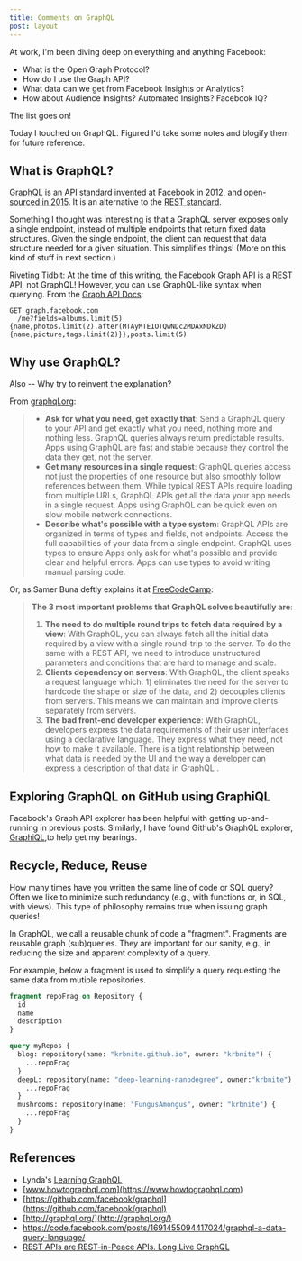 ```yaml
---
title: Comments on GraphQL
post: layout
---
```


At work, I'm been diving deep on everything and anything Facebook:
* What is the Open Graph Protocol?
* How do I use the Graph API?
* What data can we get from Facebook Insights or Analytics? 
* How about Audience Insights? Automated Insights? Facebook IQ?

The list goes on!

Today I touched on GraphQL.  Figured I'd take some notes and blogify them for future reference.

## What is GraphQL?
[GraphQL](https://github.com/facebook/graphql) is an API standard invented at Facebook in 2012, and 
[open-sourced in 2015](https://code.facebook.com/posts/1691455094417024/graphql-a-data-query-language/). It is
an alternative to the [REST standard](https://www.w3.org/2001/sw/wiki/REST).

Something I thought was interesting is that a GraphQL server exposes only a single endpoint, instead of
multiple endpoints that return fixed data structures. Given the single endpoint, the client can request
that data structure needed for a given situation. This simplifies things! (More on this kind of stuff
in next section.)

Riveting Tidbit: At the time of this writing, the Facebook Graph API is a REST API, not GraphQL!  However, 
you can use GraphQL-like syntax when querying.  From the [Graph API Docs](https://developers.facebook.com/docs/graph-api/using-graph-api):

```
GET graph.facebook.com
  /me?fields=albums.limit(5){name,photos.limit(2).after(MTAyMTE1OTQwNDc2MDAxNDkZD){name,picture,tags.limit(2)}},posts.limit(5)
```

## Why use GraphQL?
Also -- Why try to reinvent the explanation? 

From [graphql.org](http://graphql.org/):
> * **Ask for what you need, get exactly that**: Send a GraphQL query to your API and get exactly what you need, nothing more and nothing less. GraphQL queries always return predictable results. Apps using GraphQL are fast and stable because they control the data they get, not the server.
> * **Get many resources in a single request**: GraphQL queries access not just the properties of one resource but also smoothly follow references between them. While typical REST APIs require loading from multiple URLs, GraphQL APIs get all the data your app needs in a single request. Apps using GraphQL can be quick even on slow mobile network connections.
> * **Describe what's possible with a type system**: GraphQL APIs are organized in terms of types and fields, not endpoints. Access the full capabilities of your data from a single endpoint. GraphQL uses types to ensure Apps only ask for what's possible and provide clear and helpful errors. Apps can use types to avoid writing manual parsing code.

Or, as Samer Buna deftly explains it at [FreeCodeCamp](https://medium.freecodecamp.org/rest-apis-are-rest-in-peace-apis-long-live-graphql-d412e559d8e4):
> **The 3 most important problems that GraphQL solves beautifully are**:
> 1. **The need to do multiple round trips to fetch data required by a view**: With GraphQL, you can always fetch all the initial data required by a view with a single round-trip to the server. To do the same with a REST API, we need to introduce unstructured parameters and conditions that are hard to manage and scale.
> 2. **Clients dependency on servers**: With GraphQL, the client speaks a request language which: 1) eliminates the need for the server to hardcode the shape or size of the data, and 2) decouples clients from servers. This means we can maintain and improve clients separately from servers.
> 3. **The bad front-end developer experience**: With GraphQL, developers express the data requirements of their user interfaces using a declarative language. They express what they need, not how to make it available. There is a tight relationship between what data is needed by the UI and the way a developer can express a description of that data in GraphQL .



## Exploring GraphQL on GitHub using GraphiQL
Facebook's Graph API explorer has been helpful with getting up-and-running in previous posts.  Similarly,
I have found Github's GraphQL explorer, [GraphiQL](https://developer.github.com/v4/explorer/),to help get my bearings.

## Recycle, Reduce, Reuse
How many times have you written the same line of code or SQL query?  Often we like to minimize
such redundancy (e.g., with functions or, in SQL, with views). This type of philosophy remains true 
when issuing graph queries! 

In GraphQL, we call a reusable chunk of code a "fragment".  Fragments are reusable graph (sub)queries.  They are important 
for our sanity, e.g., in reducing the size and apparent complexity of a query.

For example, below a fragment is used to simplify a query requesting the same data from mutiple repositories.

```graphql
fragment repoFrag on Repository {
  id
  name
  description
}

query myRepos { 
  blog: repository(name: "krbnite.github.io", owner: "krbnite") {
    ...repoFrag
  }  
  deepL: repository(name: "deep-learning-nanodegree", owner:"krbnite") {
    ...repoFrag
  }
  mushrooms: repository(name: "FungusAmongus", owner: "krbnite") {
    ...repoFrag
  }
}
```

## References
* Lynda's [Learning GraphQL](https://www.lynda.com/JavaScript-tutorials/Learning-GraphQL/574714-2.html)
* [www.howtographql.com](https://www.howtographql.com)
* [https://github.com/facebook/graphql](https://github.com/facebook/graphql)
* [http://graphql.org/](http://graphql.org/)
* https://code.facebook.com/posts/1691455094417024/graphql-a-data-query-language/
* [REST APIs are REST-in-Peace APIs. Long Live GraphQL](https://medium.freecodecamp.org/rest-apis-are-rest-in-peace-apis-long-live-graphql-d412e559d8e4)
